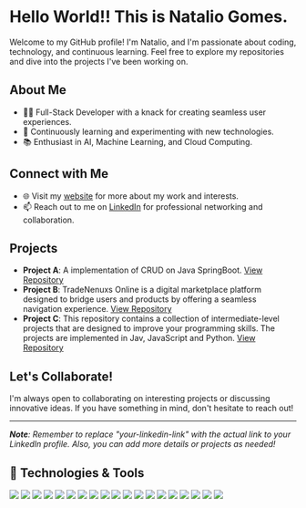 # Hello World!! This is Natalio Gomes.

Welcome to my GitHub profile! I'm Natalio, and I'm passionate about coding, technology, and continuous learning. Feel free to explore my repositories and dive into the projects I've been working on.

## About Me
- 👨‍💻 Full-Stack Developer with a knack for creating seamless user experiences.
- 🌱 Continuously learning and experimenting with new technologies.
- 📚 Enthusiast in AI, Machine Learning, and Cloud Computing.

## Connect with Me
- 🌐 Visit my [website](http://www.nataliogomes.com) for more about my work and interests.
- 📫 Reach out to me on [LinkedIn](https://www.linkedin.com/in/nataliogomes/) for professional networking and collaboration.

## Projects
- **Project A**: A implementation of CRUD on Java SpringBoot. [View Repository](https://github.com/NatalioF22/ManageMyEvents)
- **Project B**: TradeNenuxs Online is a digital marketplace platform designed to bridge users and products by offering a seamless navigation experience.  [View Repository](https://github.com/NatalioF22/TradeNexus)
- **Project C**: This repository contains a collection of intermediate-level projects that are designed to improve your programming skills. The projects are implemented in Jav, JavaScript and Python. [View Repository](https://github.com/NatalioF22/Intermediate-Projects)

## Let's Collaborate!
I'm always open to collaborating on interesting projects or discussing innovative ideas. If you have something in mind, don't hesitate to reach out!

---

_**Note**: Remember to replace "your-linkedin-link" with the actual link to your LinkedIn profile. Also, you can add more details or projects as needed!_


## 🔧 Technologies & Tools

![](https://img.shields.io/badge/-Python-3776AB?style=flat&logo=Python&logoColor=white) ![](https://img.shields.io/badge/-Java-007396?style=flat&logo=Java&logoColor=white) ![](https://img.shields.io/badge/-PHP-777BB4?style=flat&logo=PHP&logoColor=white) ![](https://img.shields.io/badge/-MySQL-4479A1?style=flat&logo=MySQL&logoColor=white) ![](https://img.shields.io/badge/-SQLite-003B57?style=flat&logo=SQLite&logoColor=white) [](https://img.shields.io/badge/-MongoDB-47A248?style=flat&logo=MongoDB&logoColor=white) ![](https://img.shields.io/badge/-Bootstrap-7952B3?style=flat&logo=Bootstrap&logoColor=white) ![](https://img.shields.io/badge/-Tailwind_CSS-38B2AC?style=flat&logo=Tailwind-CSS&logoColor=white) ![](https://img.shields.io/badge/-Django-092E20?style=flat&logo=Django&logoColor=white) ![](https://img.shields.io/badge/-Spring_Boot-6DB33F?style=flat&logo=Spring-Boot&logoColor=white) ![](https://img.shields.io/badge/-HTML-E34F26?style=flat&logo=HTML5&logoColor=white) ![](https://img.shields.io/badge/-CSS-1572B6?style=flat&logo=CSS3&logoColor=white) ![](https://img.shields.io/badge/-WordPress-21759B?style=flat&logo=WordPress&logoColor=white) ![](https://img.shields.io/badge/-Wix.com-0C6EFC?style=flat&logo=Wix&logoColor=white) ![](https://img.shields.io/badge/-Zoom-2D8CFF?style=flat&logo=Zoom&logoColor=white) ![](https://img.shields.io/badge/-Slack-4A154B?style=flat&logo=Slack&logoColor=white) ![](https://img.shields.io/badge/-macOS-000000?style=flat&logo=Apple&logoColor=white) ![](https://img.shields.io/badge/-Windows-0078D6?style=flat&logo=Windows&logoColor=white) ![](https://img.shields.io/badge/-Git-F05032?style=flat&logo=git&logoColor=white) ![](https://img.shields.io/badge/-Heroku-430098?style=flat&logo=Heroku&logoColor=white)
